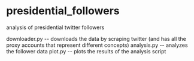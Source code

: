 # presidential_followers
analysis of presidential twitter followers

downloader.py -- downloads the data by scraping twitter (and has all the proxy accounts that represent different concepts)
analysis.py -- analyzes the follower data
plot.py -- plots the results of the analysis script

